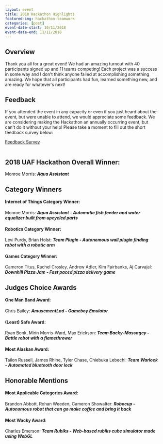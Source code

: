 ```yaml
---
layout: event
title: 2018 Hackathon Highlights
featured-img: hackathon-teamwork
categories: [post]
event-date-start: 10/11/2018
event-date-end: 11/11/2018
---
```


## Overview
Thank you all for a great event! We had an amazing turnout with 40 participants signed up and 11 teams competing! Each project was a success in some way and I don't think anyone failed at accomplishing something amazing. We hope that all participants had fun, learned something new, and are ready for whatever's next!

## Feedback
If you attended the event in any capacity or even if you just heard about the event, but were unable to attend, we would appreciate some feedback. We are considering making the Hackathon an annually occurring event, but can't do it without your help! Please take a moment to fill out the short feedback survey below:
<div><a href="https://goo.gl/forms/rRtKiH75jfTEJQi43" target="_blank" class="sign-up">Feedback Survey</a></div>
<br />

## 2018 UAF Hackathon Overall Winner:
Monroe Morris: ***Aqua Assistant***

## Category Winners
#### Internet of Things Category Winner:
Monroe Morris: ***Aqua Assistant - Automatic fish feeder and water equalizer built from upcycled parts***
#### Robotics Category Winner:
Levi Purdy, Brian Holst: ***Team Plugin - Autonomous wall plugin finding robot with a robotic arm***
#### Games Category Winner:
Cameron Titus, Rachel Crosley, Andrew Adler, Kim Fairbanks, Aj Carvajal: ***Downhill Pizza Jam - Fast paced pizza delivery game***

## Judges Choice Awards
#### One Man Band Award:
Chris Bailey: ***AmusementLad - Gameboy Emulator***
#### (Least) Safe Award:
Ryan Bonk, Mirin Morris-Ward, Max Erickson: ***Team Backy-Massagey - Battle robot with a flamethrower***
#### Most Alaskan Award:
Tailon Russell, James Rhine, Tyler Chase, Chiebuka Lebechi: ***Team Warlock - Automated bluetooth door lock***

## Honorable Mentions
#### Most Applicable Categories Award:
Brandon Abbott, Rohan Weeden, Cameron Showalter: ***Robocup - Autonomous robot that can go make coffee and bring it back***
#### Most Wacky Award:
Charles Emerson: ***Team Rubiks - Web-based rubiks cube simulator made using WebGL***
